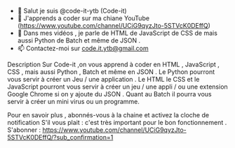- 👋 Salut je suis @code-it-ytb (Code-it)
- 👀 J'apprends a coder sur ma chiane YouTube (https://www.youtube.com/channel/UCiG9qyzJto-5STVcK0DEffQ)
- 🎥 Dans mes vidéos , je parle de HTML de JavaScript de CSS de mais aussi Python de Batch et même de JSON .
- 📫 Contactez-moi sur code.it.ytb@gmail.com

Description
Sur Code-it ,on vous apprend à coder en HTML , JavaScript , CSS , mais aussi Python , Batch et même en JSON .
Le Python pourront vous servir à créer un Jeu / une application .
Le HTML le CSS et le JavaScript pourront vous servir à créer un jeu / une appli / ou une extension Google Chrome si on y ajoute du JSON .
Quant au Batch il pourra vous servir à créer un mini virus ou un programme.

Pour en savoir plus , abonnés-vous à la chaine et activez la cloche de notification S'il vous plait : c'est très important pour le bon fonctionnement .
S'abonner : https://www.youtube.com/channel/UCiG9qyzJto-5STVcK0DEffQ/?sub_confirmation=1

